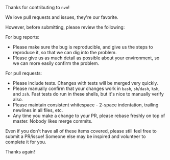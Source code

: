 Thanks for contributing to `nvm`!

We love pull requests and issues, they're our favorite.

However, before submitting, please review the following:

For bug reports:
  - Please make sure the bug is reproducible, and give us the steps to reproduce it, so that we can dig into the problem.
  - Please give us as much detail as possible about your environment, so we can more easily confirm the problem.

For pull requests:
  - Please include tests. Changes with tests will be merged very quickly.
  - Please manually confirm that your changes work in `bash`, `sh`/`dash`, `ksh`, and `zsh`. Fast tests do run in these shells, but it's nice to manually verify also.
  - Please maintain consistent whitespace - 2-space indentation, trailing newlines in all files, etc.
  - Any time you make a change to your PR, please rebase freshly on top of master. Nobody likes merge commits.

Even if you don't have all of these items covered, please still feel free to submit a PR/issue! Someone else may be inspired and volunteer to complete it for you.

Thanks again!
